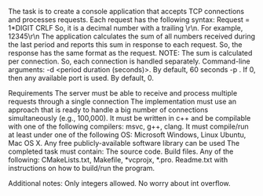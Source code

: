 The task is to create a console application that accepts TCP connections and processes
requests. Each request has the following syntax:
Request = 1*DIGIT CRLF
So, it is a decimal number with a trailing \r\n. For example,
12345\r\n
The application calculates the sum of all numbers received during the last period and reports
this sum in response to each request.
So, the response has the same format as the request.
NOTE: The sum is calculated per connection. So, each connection is handled separately.
Command-line arguments:
-d <period duration (seconds)>. By default, 60 seconds
-p <local port to listen>. If 0, then any available port is used. By default, 0.


Requirements
The server must be able to receive and process multiple requests through a single
connection
The implementation must use an approach that is ready to handle a big number of
connections simultaneously (e.g., 100,000).
It must be written in c++ and be compilable with one of the following compilers: msvc,
g++, clang.
It must compile/run at least under one of the following OS: Microsoft Windows, Linux
Ubuntu, Mac OS X.
Any free publicly-available software library can be used
The completed task must contain:
    The source code.
    Build files. Any of the following: CMakeLists.txt, Makefile, *vcprojx, *.pro.
    Readme.txt with instructions on how to build/run the program.

Additional notes:
Only integers allowed.
No worry about int overflow.